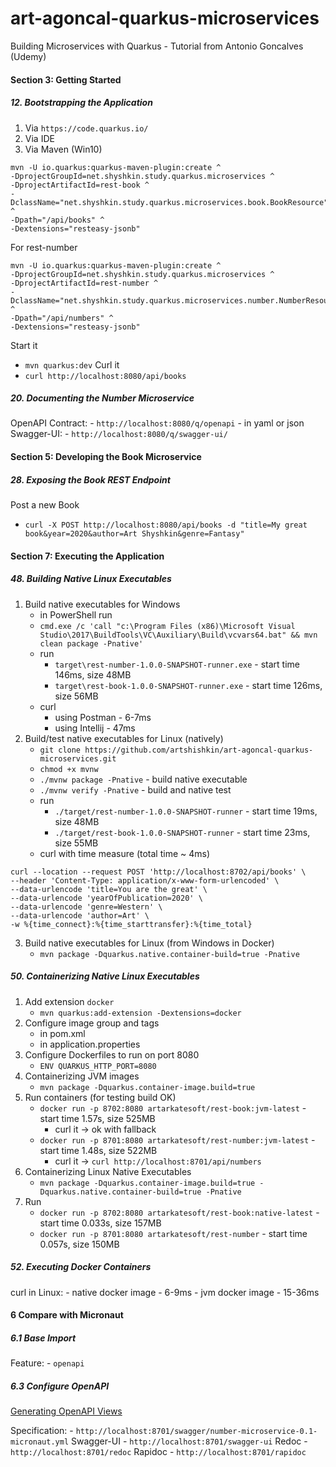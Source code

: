 # art-agoncal-quarkus-microservices
Building Microservices with Quarkus - Tutorial from Antonio Goncalves (Udemy)

####  Section 3: Getting Started

#####  12. Bootstrapping the Application

1.  Via `https://code.quarkus.io/`
2.  Via IDE
3.  Via Maven (Win10)
```
mvn -U io.quarkus:quarkus-maven-plugin:create ^
-DprojectGroupId=net.shyshkin.study.quarkus.microservices ^
-DprojectArtifactId=rest-book ^
-DclassName="net.shyshkin.study.quarkus.microservices.book.BookResource" ^
-Dpath="/api/books" ^
-Dextensions="resteasy-jsonb"
```
For rest-number
```
mvn -U io.quarkus:quarkus-maven-plugin:create ^
-DprojectGroupId=net.shyshkin.study.quarkus.microservices ^
-DprojectArtifactId=rest-number ^
-DclassName="net.shyshkin.study.quarkus.microservices.number.NumberResource" ^
-Dpath="/api/numbers" ^
-Dextensions="resteasy-jsonb"
```
Start it
-  `mvn quarkus:dev`
Curl it
-  `curl http://localhost:8080/api/books`

#####  20. Documenting the Number Microservice

OpenAPI Contract:
    -  `http://localhost:8080/q/openapi`
    -  in yaml or json
Swagger-UI:
    -  `http://localhost:8080/q/swagger-ui/`   

####  Section 5: Developing the Book Microservice

#####  28. Exposing the Book REST Endpoint

Post a new Book
-  `curl -X POST http://localhost:8080/api/books -d "title=My great book&year=2020&author=Art Shyshkin&genre=Fantasy"`

####  Section 7: Executing the Application

#####  48. Building Native Linux Executables

1.  Build native executables for Windows
    -  in PowerShell run
    -  `cmd.exe /c 'call "c:\Program Files (x86)\Microsoft Visual Studio\2017\BuildTools\VC\Auxiliary\Build\vcvars64.bat" && mvn clean package -Pnative' `
    -  run
        -  `target\rest-number-1.0.0-SNAPSHOT-runner.exe` - start time 146ms, size 48MB
        -  `target\rest-book-1.0.0-SNAPSHOT-runner.exe` - start time 126ms, size 56MB
    -  curl
        -  using Postman - 6-7ms
        -  using Intellij - 47ms
2.  Build/test native executables for Linux (natively)
    -  `git clone https://github.com/artshishkin/art-agoncal-quarkus-microservices.git`
    -  `chmod +x mvnw`
    -  `./mvnw package -Pnative` - build native executable
    -  `./mvnw verify -Pnative` - build and native test
    -  run
        -  `./target/rest-number-1.0.0-SNAPSHOT-runner` - start time 19ms, size 48MB
        -  `./target/rest-book-1.0.0-SNAPSHOT-runner` - start time 23ms, size 55MB
    -  curl with time measure (total time ~ 4ms)    
```shell
curl --location --request POST 'http://localhost:8702/api/books' \
--header 'Content-Type: application/x-www-form-urlencoded' \
--data-urlencode 'title=You are the great' \
--data-urlencode 'yearOfPublication=2020' \
--data-urlencode 'genre=Western' \
--data-urlencode 'author=Art' \
-w %{time_connect}:%{time_starttransfer}:%{time_total}
```    
3.  Build native executables for Linux (from Windows in Docker)
    -  `mvn package -Dquarkus.native.container-build=true -Pnative`

#####  50. Containerizing Native Linux Executables

1.  Add extension `docker`
    -  `mvn quarkus:add-extension -Dextensions=docker`
2.  Configure image group and tags
    -  in pom.xml
    -  in application.properties
3.  Configure Dockerfiles to run on port 8080
    -  `ENV QUARKUS_HTTP_PORT=8080`
4.  Containerizing JVM images
    - `mvn package -Dquarkus.container-image.build=true`
5.  Run containers (for testing build OK)
    -  `docker run -p 8702:8080 artarkatesoft/rest-book:jvm-latest` - start time 1.57s, size 525MB
       -  curl it -> ok with fallback
    -  `docker run -p 8701:8080 artarkatesoft/rest-number:jvm-latest` - start time 1.48s, size 522MB
        -  curl it -> `curl http://localhost:8701/api/numbers`
6.  Containerizing Linux Native Executables
    -  `mvn package -Dquarkus.container-image.build=true -Dquarkus.native.container-build=true -Pnative`
7.  Run
    -  `docker run -p 8702:8080 artarkatesoft/rest-book:native-latest` - start time 0.033s, size 157MB
    -  `docker run -p 8701:8080 artarkatesoft/rest-number` - start time 0.057s, size 150MB

#####  52. Executing Docker Containers

curl in Linux:
    -  native docker image - 6-9ms
    -  jvm docker image - 15-36ms

####  6 Compare with Micronaut

#####  6.1 Base Import

Feature:
    -  `openapi`

#####  6.3 Configure OpenAPI

[Generating OpenAPI Views](https://micronaut-projects.github.io/micronaut-openapi/latest/guide/index.html#openApiViews)

Specification:
    -  `http://localhost:8701/swagger/number-microservice-0.1-micronaut.yml`
Swagger-UI
    -  `http://localhost:8701/swagger-ui`
Redoc
    -  `http://localhost:8701/redoc`
Rapidoc
    -  `http://localhost:8701/rapidoc`



